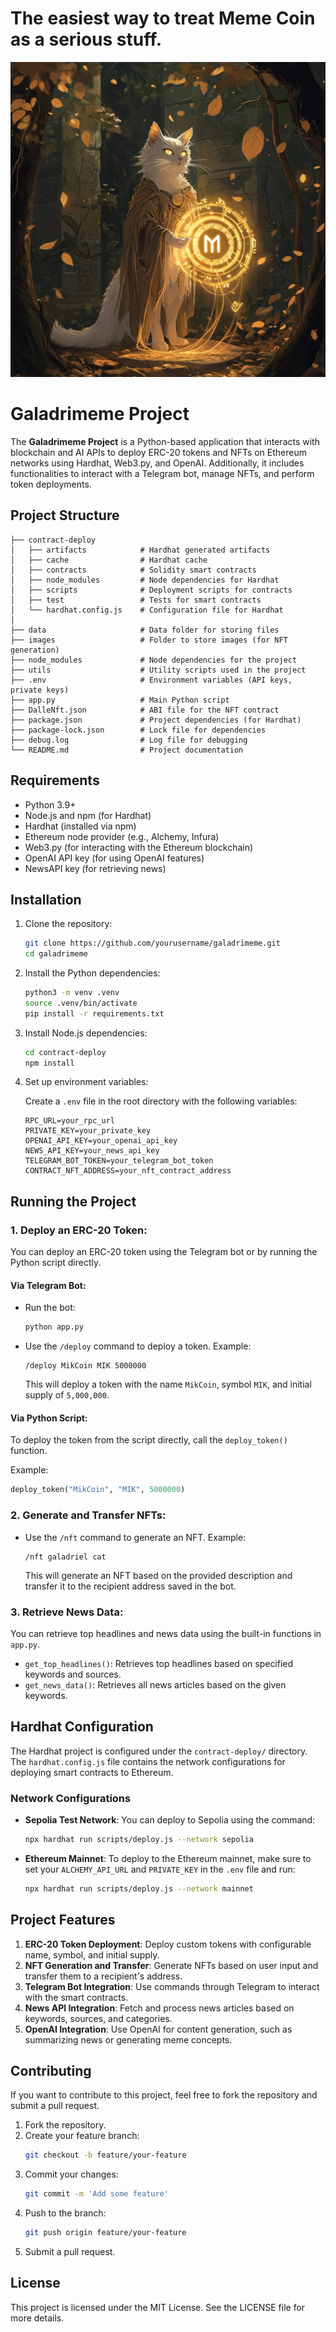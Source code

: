 
# The easiest way to treat Meme Coin as a serious stuff.

![My Image](./images/catmeme.jpeg)

# Galadrimeme Project

The **Galadrimeme Project** is a Python-based application that interacts with blockchain and AI APIs to deploy ERC-20 tokens and NFTs on Ethereum networks using Hardhat, Web3.py, and OpenAI. Additionally, it includes functionalities to interact with a Telegram bot, manage NFTs, and perform token deployments.

## Project Structure

```
├── contract-deploy
│   ├── artifacts            # Hardhat generated artifacts
│   ├── cache                # Hardhat cache
│   ├── contracts            # Solidity smart contracts
│   ├── node_modules         # Node dependencies for Hardhat
│   ├── scripts              # Deployment scripts for contracts
│   ├── test                 # Tests for smart contracts
│   └── hardhat.config.js    # Configuration file for Hardhat
│
├── data                     # Data folder for storing files
├── images                   # Folder to store images (for NFT generation)
├── node_modules             # Node dependencies for the project
├── utils                    # Utility scripts used in the project
├── .env                     # Environment variables (API keys, private keys)
├── app.py                   # Main Python script
├── DalleNft.json            # ABI file for the NFT contract
├── package.json             # Project dependencies (for Hardhat)
├── package-lock.json        # Lock file for dependencies
├── debug.log                # Log file for debugging
└── README.md                # Project documentation
```

## Requirements

- Python 3.9+
- Node.js and npm (for Hardhat)
- Hardhat (installed via npm)
- Ethereum node provider (e.g., Alchemy, Infura)
- Web3.py (for interacting with the Ethereum blockchain)
- OpenAI API key (for using OpenAI features)
- NewsAPI key (for retrieving news)

## Installation

1. Clone the repository:

   ```bash
   git clone https://github.com/yourusername/galadrimeme.git
   cd galadrimeme
   ```

2. Install the Python dependencies:

   ```bash
   python3 -m venv .venv
   source .venv/bin/activate
   pip install -r requirements.txt
   ```

3. Install Node.js dependencies:

   ```bash
   cd contract-deploy
   npm install
   ```

4. Set up environment variables:

   Create a `.env` file in the root directory with the following variables:

   ```env
   RPC_URL=your_rpc_url
   PRIVATE_KEY=your_private_key
   OPENAI_API_KEY=your_openai_api_key
   NEWS_API_KEY=your_news_api_key
   TELEGRAM_BOT_TOKEN=your_telegram_bot_token
   CONTRACT_NFT_ADDRESS=your_nft_contract_address
   ```

## Running the Project

### 1. Deploy an ERC-20 Token:

You can deploy an ERC-20 token using the Telegram bot or by running the Python script directly.

#### Via Telegram Bot:
- Run the bot:
  ```bash
  python app.py
  ```
- Use the `/deploy` command to deploy a token. Example:
  ```
  /deploy MikCoin MIK 5000000
  ```
  This will deploy a token with the name `MikCoin`, symbol `MIK`, and initial supply of `5,000,000`.

#### Via Python Script:
To deploy the token from the script directly, call the `deploy_token()` function.

Example:
```python
deploy_token("MikCoin", "MIK", 5000000)
```

### 2. Generate and Transfer NFTs:

- Use the `/nft` command to generate an NFT. Example:
  ```
  /nft galadriel cat
  ```

  This will generate an NFT based on the provided description and transfer it to the recipient address saved in the bot.

### 3. Retrieve News Data:

You can retrieve top headlines and news data using the built-in functions in `app.py`.

- `get_top_headlines()`: Retrieves top headlines based on specified keywords and sources.
- `get_news_data()`: Retrieves all news articles based on the given keywords.

## Hardhat Configuration

The Hardhat project is configured under the `contract-deploy/` directory. The `hardhat.config.js` file contains the network configurations for deploying smart contracts to Ethereum.

### Network Configurations

- **Sepolia Test Network**: 
   You can deploy to Sepolia using the command:
   ```bash
   npx hardhat run scripts/deploy.js --network sepolia
   ```

- **Ethereum Mainnet**: 
   To deploy to the Ethereum mainnet, make sure to set your `ALCHEMY_API_URL` and `PRIVATE_KEY` in the `.env` file and run:
   ```bash
   npx hardhat run scripts/deploy.js --network mainnet
   ```

## Project Features

1. **ERC-20 Token Deployment**: Deploy custom tokens with configurable name, symbol, and initial supply.
2. **NFT Generation and Transfer**: Generate NFTs based on user input and transfer them to a recipient's address.
3. **Telegram Bot Integration**: Use commands through Telegram to interact with the smart contracts.
4. **News API Integration**: Fetch and process news articles based on keywords, sources, and categories.
5. **OpenAI Integration**: Use OpenAI for content generation, such as summarizing news or generating meme concepts.

## Contributing

If you want to contribute to this project, feel free to fork the repository and submit a pull request.

1. Fork the repository.
2. Create your feature branch:
   ```bash
   git checkout -b feature/your-feature
   ```
3. Commit your changes:
   ```bash
   git commit -m 'Add some feature'
   ```
4. Push to the branch:
   ```bash
   git push origin feature/your-feature
   ```
5. Submit a pull request.

## License

This project is licensed under the MIT License. See the LICENSE file for more details.
